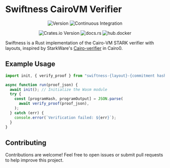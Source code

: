 # Swiftness CairoVM Verifier

<div align="center">

![Version](https://img.shields.io/badge/v0.0.5-green?style=flat-square&logo=git&logoColor=white&label=version)
![Continuous Integration](https://img.shields.io/github/actions/workflow/status/iosis-tech/swiftness/ci.yml?style=flat-square&logo=githubactions&logoColor=white&label=Continuous%20Integration)

![Crates.io Version](https://img.shields.io/crates/v/swiftness?style=flat-square&logo=lootcrate&link=https%3A%2F%2Fcrates.io%2Fcrates%2Fswiftness)
![docs.rs](https://img.shields.io/docsrs/swiftness?style=flat-square&logo=docsdotrs&link=https%3A%2F%2Fdocs.rs%2Fswiftness%2Flatest%2Fswiftness%2F)
![hub.docker](https://img.shields.io/docker/pulls/okm165/swiftness?style=flat-square&logo=docker&logoColor=white&label=docker&link=https%3A%2F%2Fhub.docker.com%2Frepository%2Fdocker%2Fokm165%2Fswiftness%2Fgeneral)

</div>

Swiftness is a Rust implementation of the Cairo-VM STARK verifier with layouts, inspired by StarkWare's [Cairo-verifier](https://github.com/starkware-libs/cairo-lang) in Cairo0.

## Example Usage

```js
import init, { verify_proof } from "swiftness-{layout}-{commitment hash}";

async function run(proof_json) {
  await init(); // Initialize the Wasm module
  try {
    const [programHash, programOutput] = JSON.parse(
      await verify_proof(proof_json),
    );
  } catch (err) {
    console.error(`Verification failed: ${err}`);
  }
}
```

## Contributing

Contributions are welcome! Feel free to open issues or submit pull requests to help improve this project.
